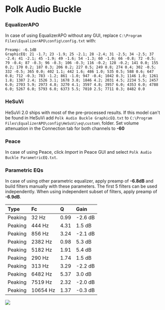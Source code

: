 # Polk Audio Buckle

### EqualizerAPO
In case of using EqualizerAPO without any GUI, replace `C:\Program Files\EqualizerAPO\config\config.txt`
with:
```
Preamp: -6.1dB
GraphicEQ: 21 -1.7; 23 -1.9; 25 -2.1; 28 -2.4; 31 -2.5; 34 -2.5; 37 -2.4; 41 -2.1; 45 -1.9; 49 -1.6; 54 -1.3; 60 -1.0; 66 -0.8; 72 -0.5; 79 -0.4; 87 -0.3; 96 -0.3; 106 -0.3; 116 -0.2; 128 -0.2; 141 0.0; 155 0.2; 170 0.2; 187 0.3; 206 0.2; 227 0.5; 249 0.8; 274 0.4; 302 -0.5; 332 -0.5; 365 0.0; 402 1.1; 442 1.6; 486 1.0; 535 0.5; 588 0.6; 647 0.8; 712 -0.3; 783 -1.2; 861 -1.0; 947 -0.4; 1042 0.3; 1146 1.0; 1261 1.8; 1387 2.4; 1526 3.1; 1678 3.8; 1846 4.2; 2031 4.5; 2234 5.5; 2457 6.0; 2703 5.9; 2973 4.8; 3270 4.1; 3597 4.8; 3957 6.0; 4353 6.0; 4788 6.0; 5267 6.0; 5793 6.0; 6373 5.5; 7010 2.5; 7711 0.3; 8482 0.0
```

### HeSuVi
HeSuVi 2.0 ships with most of the pre-processed results. If this model can't be found in HeSuVi add
`Polk Audio Buckle GraphicEQ.txt` to `C:\Program Files\EqualizerAPO\config\HeSuVi\eq\custom\` folder.
Set volume attenuation in the Connection tab for both channels to **-60**

### Peace
In case of using Peace, click *Import* in Peace GUI and select `Polk Audio Buckle ParametricEQ.txt`.

### Parametric EQs
In case of using other parametric equalizer, apply preamp of **-6.8dB** and build filters manually
with these parameters. The first 5 filters can be used independently.
When using independent subset of filters, apply preamp of **-6.9dB**.

| Type    | Fc       |    Q | Gain    |
|:--------|:---------|:-----|:--------|
| Peaking | 32 Hz    | 0.99 | -2.6 dB |
| Peaking | 444 Hz   | 4.31 | 1.5 dB  |
| Peaking | 856 Hz   | 3.24 | -2.1 dB |
| Peaking | 2382 Hz  | 0.98 | 5.3 dB  |
| Peaking | 5182 Hz  | 1.91 | 5.4 dB  |
| Peaking | 290 Hz   | 1.74 | 1.5 dB  |
| Peaking | 313 Hz   | 3.29 | -2.2 dB |
| Peaking | 6482 Hz  | 5.37 | 3.0 dB  |
| Peaking | 7519 Hz  | 2.32 | -2.0 dB |
| Peaking | 10654 Hz | 1.37 | -0.3 dB |

![](https://raw.githubusercontent.com/jaakkopasanen/AutoEq/master/results/rtings/avg/Polk%20Audio%20Buckle/Polk%20Audio%20Buckle.png)
